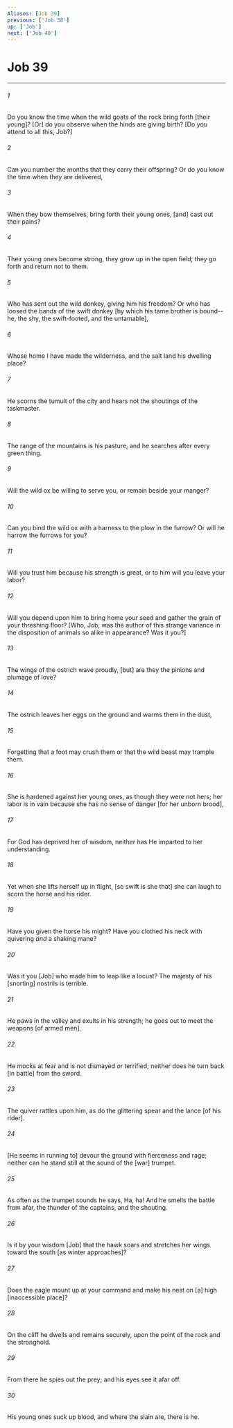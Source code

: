 ```yaml
---
Aliases: [Job 39]
previous: ['Job 38']
up: ['Job']
next: ['Job 40']
---
```

# Job 39

***














###### 1 






Do you know the time when the wild goats of the rock bring forth [their young]? [Or] do you observe when the hinds are giving birth? [Do you attend to all this, Job?] 













###### 2 






Can you number the months that they carry their offspring? Or do you know the time when they are delivered, 













###### 3 






When they bow themselves, bring forth their young ones, [and] cast out their pains? 













###### 4 






Their young ones become strong, they grow up in the open field; they go forth and return not to them. 













###### 5 






Who has sent out the wild donkey, giving him his freedom? Or who has loosed the bands of the swift donkey [by which his tame brother is bound--he, the shy, the swift-footed, and the untamable], 













###### 6 






Whose home I have made the wilderness, and the salt land his dwelling place? 













###### 7 






He scorns the tumult of the city and hears not the shoutings of the taskmaster. 













###### 8 






The range of the mountains is his pasture, and he searches after every green thing. 













###### 9 






Will the wild ox be willing to serve you, or remain beside your manger? 













###### 10 






Can you bind the wild ox with a harness to the plow in the furrow? Or will he harrow the furrows for you? 













###### 11 






Will you trust him because his strength is great, or to him will you leave your labor? 













###### 12 






Will you depend upon him to bring home your seed and gather the grain of your threshing floor? [Who, Job, was the author of this strange variance in the disposition of animals so alike in appearance? Was it you?] 













###### 13 






The wings of the ostrich wave proudly, [but] are they the pinions and plumage of love? 













###### 14 






The ostrich leaves her eggs on the ground and warms them in the dust, 













###### 15 






Forgetting that a foot may crush them or that the wild beast may trample them. 













###### 16 






She is hardened against her young ones, as though they were not hers; her labor is in vain because she has no sense of danger [for her unborn brood], 













###### 17 






For God has deprived her of wisdom, neither has He imparted to her understanding. 













###### 18 






Yet when she lifts herself up in flight, [so swift is she that] she can laugh to scorn the horse and his rider. 













###### 19 






Have you given the horse his might? Have you clothed his neck with quivering _and_ a shaking mane? 













###### 20 






Was it you [Job] who made him to leap like a locust? The majesty of his [snorting] nostrils is terrible. 













###### 21 






He paws in the valley and exults in his strength; he goes out to meet the weapons [of armed men]. 













###### 22 






He mocks at fear and is not dismayed _or_ terrified; neither does he turn back [in battle] from the sword. 













###### 23 






The quiver rattles upon him, as do the glittering spear and the lance [of his rider]. 













###### 24 






[He seems in running to] devour the ground with fierceness and rage; neither can he stand still at the sound of the [war] trumpet. 













###### 25 






As often as the trumpet sounds he says, Ha, ha! And he smells the battle from afar, the thunder of the captains, and the shouting. 













###### 26 






Is it by your wisdom [Job] that the hawk soars and stretches her wings toward the south [as winter approaches]? 













###### 27 






Does the eagle mount up at your command and make his nest on [a] high [inaccessible place]? 













###### 28 






On the cliff he dwells and remains securely, upon the point of the rock and the stronghold. 













###### 29 






From there he spies out the prey; and his eyes see it afar off. 













###### 30 






His young ones suck up blood, and where the slain are, there is he.
